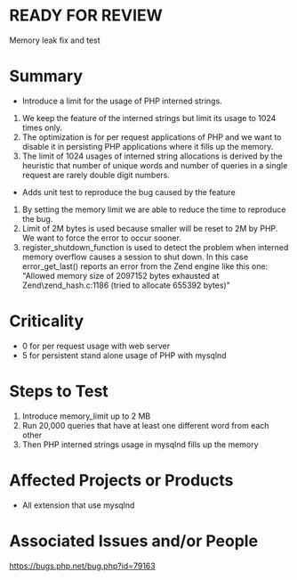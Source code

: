 # READY FOR REVIEW
Memory leak fix and test
# Summary
 - Introduce a limit for the usage of PHP interned strings.
  1. We keep the feature of the interned strings but limit its usage to 1024 times only.
  2. The optimization is for per request applications of PHP and we want to disable it in persisting PHP applications where it fills up the memory.
  3. The limit of 1024 usages of interned string allocations is derived by the heuristic that number of unique words and number of queries in a single request are rarely double digit numbers.
 - Adds unit test to reproduce the bug caused by the feature
  1. By setting the memory limit we are able to reduce the time to reproduce the bug.
  2. Limit of 2M bytes is used because smaller will be reset to 2M by PHP. We want to force the error to occur sooner.
  3. register_shutdown_function is used to detect the problem when interned memory overflow causes a session to shut down. In this case error_get_last() reports an error from the Zend engine like this one: "Allowed memory size of 2097152 bytes exhausted at Zend\zend_hash.c:1186 (tried to allocate 655392 bytes)"
# Criticality
- 0 for per request usage with web server
- 5 for persistent stand alone usage of PHP with mysqlnd
# Steps to Test
1. Introduce memory_limit up to 2 MB
2. Run 20,000 queries that have at least one different word from each other
3. Then PHP interned strings usage in mysqlnd fills up the memory
# Affected Projects or Products
- All extension that use mysqlnd
# Associated Issues and/or People
https://bugs.php.net/bug.php?id=79163